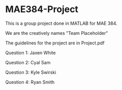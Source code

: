 # MAE384-Project
This is a group project done in MATLAB for MAE 384.

We are the creatively names "Team Placeholder"

The guidelines for the project are in Project.pdf

Question 1: Jaxen White

Question 2: Cyal Sam

Question 3: Kyle Swirski

Question 4: Ryan Smith
